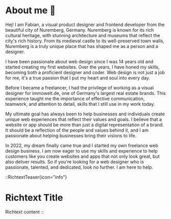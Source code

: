 # About me 👋

Hej! I am Fabian, a visual product designer and frontend developer from the beautiful city of Nuremberg, Germany. Nuremberg is known for its rich cultural heritage, with stunning architecture and museums that reflect the city's rich history. From its medieval castle to its well-preserved town walls, Nuremberg is a truly unique place that has shaped me as a person and a designer.

I have been passionate about web design since I was 14 years old and started creating my first websites. Over the years, I have honed my skills, becoming both a proficient designer and coder. Web design is not just a job for me, it's a true passion that I put my heart and soul into every day.

Before I became a freelancer, I had the privilege of working as a visual designer for immowelt.de, one of Germany's largest real estate brands. This experience taught me the importance of effective communication, teamwork, and attention to detail, skills that I still use in my work today.

My ultimate goal has always been to help businesses and individuals create unique web experiences that reflect their values and goals. I believe that a website or app should be more than just a digital representation of a brand. It should be a reflection of the people and values behind it, and I am passionate about helping businesses bring their visions to life.

In 2022, my dream finally came true and I started my own freelance web design business. I am now eager to use my skills and experience to help customers like you create websites and apps that not only look great, but also deliver results. So if you're looking for a web designer who is passionate, talented, and dedicated, look no further. I am here to help.

::RichtextTeaser{icon="info"}
# Richtext Title

Richtext content
::